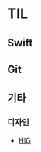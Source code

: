 # TIL
## Swift

## Git

## 기타

### 디자인
- [HIG](https://github.com/RapidSloth/TIL/blob/main/Design/HIG.md)
